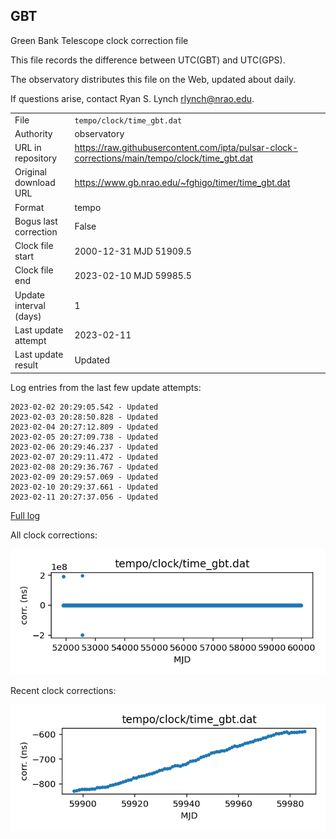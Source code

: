 
## GBT

Green Bank Telescope clock correction file

This file records the difference between UTC(GBT) and UTC(GPS).

The observatory distributes this file on the Web, updated about daily.

If questions arise, contact Ryan S. Lynch <rlynch@nrao.edu>.

|     |     |
|:--- |:--- |
| File | `tempo/clock/time_gbt.dat` |
| Authority | observatory |
| URL in repository | <https://raw.githubusercontent.com/ipta/pulsar-clock-corrections/main/tempo/clock/time_gbt.dat> |
| Original download URL | <https://www.gb.nrao.edu/~fghigo/timer/time_gbt.dat> |
| Format | tempo |
| Bogus last correction | False |
| Clock file start | 2000-12-31 MJD 51909.5 |
| Clock file end | 2023-02-10 MJD 59985.5 |
| Update interval (days) | 1 |
| Last update attempt | 2023-02-11 |
| Last update result | Updated |

Log entries from the last few update attempts:
```
2023-02-02 20:29:05.542 - Updated
2023-02-03 20:28:50.828 - Updated
2023-02-04 20:27:12.809 - Updated
2023-02-05 20:27:09.738 - Updated
2023-02-06 20:29:46.237 - Updated
2023-02-07 20:29:11.472 - Updated
2023-02-08 20:29:36.767 - Updated
2023-02-09 20:29:57.069 - Updated
2023-02-10 20:29:37.661 - Updated
2023-02-11 20:27:37.056 - Updated
```
[Full log](https://raw.githubusercontent.com/ipta/pulsar-clock-corrections/main/log/tempo/clock/time_gbt.dat.log)


All clock corrections:

![plot of all clock corrections](time_gbt.dat.png "All corrections")

Recent clock corrections:

![plot of recent clock corrections](time_gbt.dat.short.png "Recent corrections")

